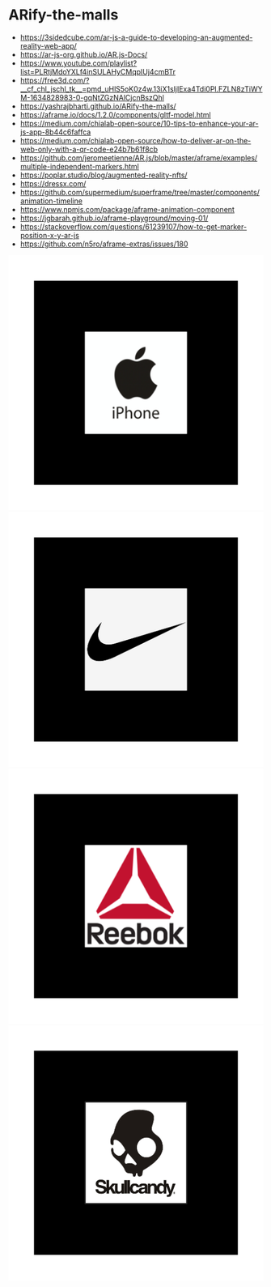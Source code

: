 # ARify-the-malls

* https://3sidedcube.com/ar-js-a-guide-to-developing-an-augmented-reality-web-app/  
* https://ar-js-org.github.io/AR.js-Docs/   
* https://www.youtube.com/playlist?list=PLRtjMdoYXLf4inSULAHyCMqpIUj4cmBTr  
* https://free3d.com/?__cf_chl_jschl_tk__=pmd_uHlS5oK0z4w.13iX1sljIExa4Tdi0Pl.FZLN8zTiWYM-1634828983-0-gqNtZGzNAlCjcnBszQhl  
* https://yashrajbharti.github.io/ARify-the-malls/  
* https://aframe.io/docs/1.2.0/components/gltf-model.html  
* https://medium.com/chialab-open-source/10-tips-to-enhance-your-ar-js-app-8b44c6faffca  
* https://medium.com/chialab-open-source/how-to-deliver-ar-on-the-web-only-with-a-qr-code-e24b7b61f8cb   
* https://github.com/jeromeetienne/AR.js/blob/master/aframe/examples/multiple-independent-markers.html
* https://poplar.studio/blog/augmented-reality-nfts/  
* https://dressx.com/
* https://github.com/supermedium/superframe/tree/master/components/animation-timeline
* https://www.npmjs.com/package/aframe-animation-component
* https://jgbarah.github.io/aframe-playground/moving-01/
* https://stackoverflow.com/questions/61239107/how-to-get-marker-position-x-y-ar-js
* https://github.com/n5ro/aframe-extras/issues/180


![](./Images%20and%20QR%20codes/iphone.png)
![](./Images%20and%20QR%20codes/nike.png)
![](./Images%20and%20QR%20codes/reebok.png)
![](./Images%20and%20QR%20codes/skullcandy.png)

